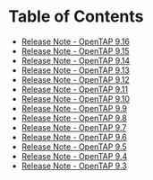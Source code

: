 Table of Contents
=================

- [Release Note - OpenTAP 9.16](ReleaseNote_OpenTAP9.16.md)
- [Release Note - OpenTAP 9.15](ReleaseNote_OpenTAP9.15.md)
- [Release Note - OpenTAP 9.14](ReleaseNote_OpenTAP9.14.md)
- [Release Note - OpenTAP 9.13](ReleaseNote_OpenTAP9.13.md)
- [Release Note - OpenTAP 9.12](ReleaseNote_OpenTAP9.12.md)
- [Release Note - OpenTAP 9.11](ReleaseNote_OpenTAP9.11.md)
- [Release Note - OpenTAP 9.10](ReleaseNote_OpenTAP9.10.md)
- [Release Note - OpenTAP 9.9](ReleaseNote_OpenTAP9.9.md)
- [Release Note - OpenTAP 9.8](ReleaseNote_OpenTAP9.8.md)
- [Release Note - OpenTAP 9.7](ReleaseNote_OpenTAP9.7.md)
- [Release Note - OpenTAP 9.6](ReleaseNote_OpenTAP9.6.md)
- [Release Note - OpenTAP 9.5](ReleaseNote_OpenTAP9.5.md)
- [Release Note - OpenTAP 9.4](ReleaseNote_OpenTAP9.4.md)
- [Release Note - OpenTAP 9.3](ReleaseNote_OpenTAP9.3.md)
